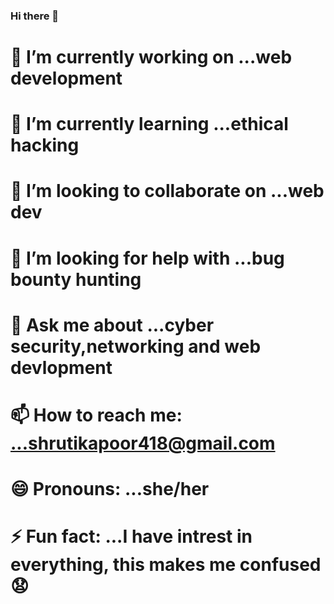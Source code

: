 ### Hi there 👋

# 🔭 I’m currently working on ...web development
# 🌱 I’m currently learning ...ethical hacking
# 👯 I’m looking to collaborate on ...web dev
# 🤔 I’m looking for help with ...bug bounty hunting
# 💬 Ask me about ...cyber security,networking and web devlopment
# 📫 How to reach me: ...shrutikapoor418@gmail.com
# 😄 Pronouns: ...she/her
# ⚡ Fun fact: ...I have intrest in everything, this makes me confused 😧


